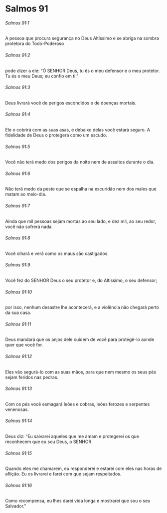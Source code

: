 # Salmos 91

###### Salmos 91:1

A pessoa que procura segurança no Deus Altíssimo e se abriga na sombra protetora do Todo-Poderoso

###### Salmos 91:2

pode dizer a ele: “Ó SENHOR Deus, tu és o meu defensor e o meu protetor. Tu és o meu Deus; eu confio em ti.”

###### Salmos 91:3

Deus livrará você de perigos escondidos e de doenças mortais.

###### Salmos 91:4

Ele o cobrirá com as suas asas, e debaixo delas você estará seguro. A fidelidade de Deus o protegerá como um escudo.

###### Salmos 91:5

Você não terá medo dos perigos da noite nem de assaltos durante o dia.

###### Salmos 91:6

Não terá medo da peste que se espalha na escuridão nem dos males que matam ao meio-dia.

###### Salmos 91:7

Ainda que mil pessoas sejam mortas ao seu lado, e dez mil, ao seu redor, você não sofrerá nada.

###### Salmos 91:8

Você olhará e verá como os maus são castigados.

###### Salmos 91:9

Você fez do SENHOR Deus o seu protetor e, do Altíssimo, o seu defensor;

###### Salmos 91:10

por isso, nenhum desastre lhe acontecerá, e a violência não chegará perto da sua casa.

###### Salmos 91:11

Deus mandará que os anjos dele cuidem de você para protegê-lo aonde quer que você for.

###### Salmos 91:12

Eles vão segurá-lo com as suas mãos, para que nem mesmo os seus pés sejam feridos nas pedras.

###### Salmos 91:13

Com os pés você esmagará leões e cobras, leões ferozes e serpentes venenosas.

###### Salmos 91:14

Deus diz: “Eu salvarei aqueles que me amam e protegerei os que reconhecem que eu sou Deus, o SENHOR.

###### Salmos 91:15

Quando eles me chamarem, eu responderei e estarei com eles nas horas de aflição. Eu os livrarei e farei com que sejam respeitados.

###### Salmos 91:16

Como recompensa, eu lhes darei vida longa e mostrarei que sou o seu Salvador.”

